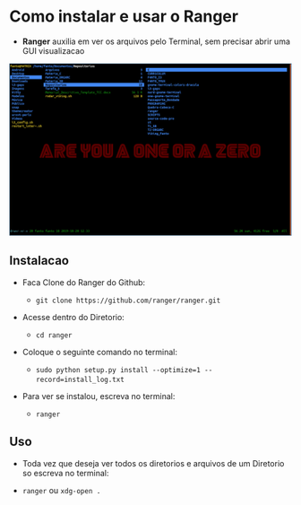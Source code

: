 # Como instalar e usar o Ranger

* **Ranger** auxilia em ver os arquivos pelo Terminal, sem precisar abrir uma GUI visualizacao

<img src="../images/ranger.png">

## Instalacao

* Faca Clone do Ranger do Github:
    * `git clone https://github.com/ranger/ranger.git`

* Acesse dentro do Diretorio:
    * `cd ranger`

* Coloque o seguinte comando no terminal:
    *  `sudo python setup.py install --optimize=1 --record=install_log.txt`

* Para ver se instalou, escreva no terminal:
    * `ranger`

## Uso

* Toda vez que deseja ver todos os diretorios e arquivos de um Diretorio so escreva no terminal:

* `ranger` ou `xdg-open .`